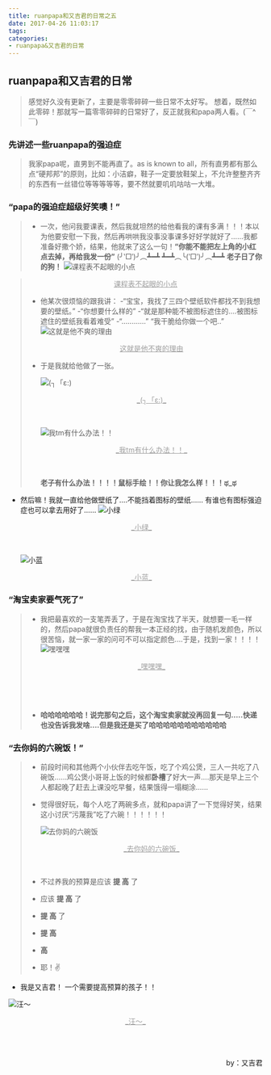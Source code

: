 ```yaml
---
title: ruanpapa和又吉君的日常之五
date: 2017-04-26 11:03:17
tags:
categories:
- ruanpapa&又吉君的日常
---
```


## ruanpapa和又吉君的日常

> 感觉好久没有更新了，主要是零零碎碎一些日常不太好写。 想着，既然如此零碎！那就写一篇零零碎碎的日常好了，反正就我和papa两人看。(￣^￣)

### 先讲述一些ruanpapa的强迫症

> 我家papa呢，直男到不能再直了。as is known to all，所有直男都有那么点“硬邦邦”的原则，比如：小洁癖，鞋子一定要放鞋架上，不允许整整齐齐的东西有一丝错位等等等等等，要不然就要叽叽咕咕一大堆。

### “papa的强迫症超级好笑噢！”

>  - 一次，他问我要课表，然后我就坦然的给他看我的课有多满！！！本以为他要安慰一下我，然后再哄哄我没事没事课多好好学就好了……我都准备好撒个娇，结果，他就来了这么一句！**“你能不能把左上角的小红点去掉，再给我发一份”**
>    (╯‵□′)╯︵┻━┻
>    ┻━┻︵╰(‵□′)╯︵┻━┻
>    **老子日了你的狗！**
>     ![课程表不起眼的小点](http://upload-images.jianshu.io/upload_images/5431890-8e87538b62248c5f.jpg)

> <p align="center"><font color="9E9E9E"><u>课程表不起眼的小点</u></font></p>
>
> * 他某次很烦恼的跟我讲：
>   -“宝宝，我找了三四个壁纸软件都找不到我想要的壁纸。”
>   -“你想要什么样的”
>   -“就是那种能不被图标遮住的....被图标遮住的壁纸我看着难受”
>   -“............”
>   “我干脆给你做一个吧..”
>   ![这就是他不爽的理由](http://upload-images.jianshu.io/upload_images/5431890-437fed0289250be6.jpg)
>
>   <p align="center"><font color="9E9E9E"><u>这就是他不爽的理由</u></font></p>
>
> * 于是我就给他做了一张。
>
>   ![_(┐「ε:)_](http://upload-images.jianshu.io/upload_images/5431890-2599e513e3ded9fa.jpg)
>
>   <p align="center"><font color="9E9E9E"><u>_(┐「ε:)_</u></font></p>
>
>   ​
>
>   ![我tm有什么办法！！](http://upload-images.jianshu.io/upload_images/5431890-32a5b58070d58a02.jpg)
>
>   <p align="center"><font color="9E9E9E"><u>_我tm有什么办法！！_</u></font></p>
>
>   ​
>
>   **老子有什么办法！！！！鼠标手绘！！你让我怎么样！！！ಥ_ಥ**


* 然后嘛！我就一直给他做壁纸了....不能挡着图标的壁纸...... 有谁也有图标强迫症也可以拿去用好了……
  ![小绿](http://upload-images.jianshu.io/upload_images/5431890-46fead901d3a0cff.jpg)

  <p align="center"><font color="9E9E9E"><u>_小绿_</u></font></p>

  ​

  ![小蓝](http://upload-images.jianshu.io/upload_images/5431890-abac2286f800bd00.jpg)

  <p align="center"><font color="9E9E9E"><u>_小蓝_</u></font></p>

### “淘宝卖家要气死了”

> * 我把最喜欢的一支笔弄丢了，于是在淘宝找了半天，就想要一毛一样的，然后papa就很负责任的帮我一本正经的找，由于随机发颜色，所以很苦恼，就一家一家的问可不可以指定颜色....于是，找到一家！！！！
>   ![嘿嘿嘿](http://upload-images.jianshu.io/upload_images/5431890-405a6aee5bdd0ae8.jpg)
>
>   <p align="center"><font color="9E9E9E"><u>_嘿嘿嘿_</u></font></p>
>
>   ​
>
>   ​
>
> * **哈哈哈哈哈哈！说完那句之后，这个淘宝卖家就没再回复一句.....快递也没告诉我发啥....但是我还是买了哈哈哈哈哈哈哈哈哈哈哈**


### “去你妈的六碗饭！”

> * 前段时间和其他两个小伙伴去吃午饭，吃了个鸡公煲，三人一共吃了八碗饭……鸡公煲小哥哥上饭的时候都**卧槽**了好大一声....那天是早上三个人都起晚了赶去上课没吃早餐，结果饿得一塌糊涂……
>
> * 觉得很好玩，每个人吃了两碗多点，就和papa讲了一下觉得好笑，结果这小讨厌“污蔑我”吃了六碗！！！！！！
>
>   ![去你妈的六碗饭](http://upload-images.jianshu.io/upload_images/5431890-abc50c31d245580f.jpg)
>
>   <p align="center"><font color="9E9E9E"><u>_去你妈的六碗饭_</u></font></p>
>
>   ​
>
> * 不过养我的预算是应该  **提 高**  了
>
> * 应该  **提 高**  了
>
> * **提 高**  了
>
> * **提 高**
>
> * **高**
>
> * 耶！✌️

* 我是又吉君！ 一个需要提高预算的孩子！！

![汪～](http://upload-images.jianshu.io/upload_images/5431890-ab475351e7890445.jpg)

<p align="center"><font color="9E9E9E"><u>_汪～_</u></font></p>

<br>
<br>
<p align="right">by：又吉君</p>